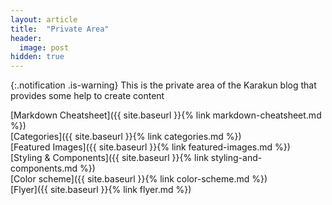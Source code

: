 ```yaml
---
layout: article
title:  "Private Area"
header:
  image: post
hidden: true
---
```


{:.notification .is-warning}
This is the private area of the Karakun blog that provides some help to create content

[Markdown Cheatsheet]({{ site.baseurl }}{% link markdown-cheatsheet.md %})  
[Categories]({{ site.baseurl }}{% link categories.md %})  
[Featured Images]({{ site.baseurl }}{% link featured-images.md %})  
[Styling & Components]({{ site.baseurl }}{% link styling-and-components.md %})  
[Color scheme]({{ site.baseurl }}{% link color-scheme.md %})  
[Flyer]({{ site.baseurl }}{% link flyer.md %})  
